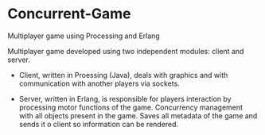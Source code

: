 # Concurrent-Game
Multiplayer game using Processing and Erlang

Multiplayer game developed using two independent modules: client and server.

- Client, written in Proessing (Java), deals with graphics and with communication with another players via sockets.

- Server, written in Erlang, is responsible for players interaction by processing motor functions of the game. Concurrency management with all objects present in the game. Saves all metadata of the game and sends it o client so information can be rendered.
